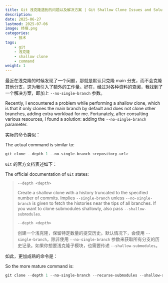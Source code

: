 ```yaml
---
title: Git 浅克隆遇到的问题以及解决方案 | Git Shallow Clone Issues and Solutions
description:
date: 2025-06-27
lastmod: 2025-07-06
image: 终端.png
categories:
    - 技术
tags:
    - git
    - 浅克隆
    - shallow clone
    - command
weight: 1
---
```


最近在浅克隆的时候发现了一个问题，那就是默认只克隆 main 分支，而不会克隆其他分支，这为我引入了额外的工作量。好在，经过对各种资料的查阅，我找到了一个解决方案，即加上 `--no-single-branch` 参数。

Recently, I encountered a problem while performing a shallow clone, which is that it only clones the main branch by default and does not clone other branches, adding extra workload for me. Fortunately, after consulting various resources, I found a solution: adding the `--no-single-branch` parameter.

实际的命令类似：

The actual command is similar to:

```powershell
git clone --depth 1 --no-single-branch <repository-url>
```

`Git` 的官方文档表述如下：

The official documentation of `Git` states:

> `--depth <depth>`
>
> Create a shallow clone with a history truncated to the specified number of commits. Implies `--single-branch` unless `--no-single-branch` is given to fetch the histories near the tips of all branches. If you want to clone submodules shallowly, also pass `--shallow-submodules`.
>
> `--depth <depth>`
>
> 创建一个浅克隆，保留特定数量的提交历史。默认情况下，会使用 `--single-branch`，除非使用 `--no-single-branch` 参数来获取所有分支的历史记录。如果你想要浅克隆子模块，也需要传递 `--shallow-submodules`。

如此，更加成熟的命令是：

So the more mature command is:

```powershell
git clone --depth 1 --no-single-branch --recurse-submodules --shallow-submodules <repository-url>
```
